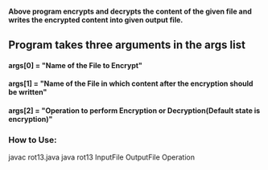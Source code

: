 #### Above program encrypts and decrypts the content of the given file and writes the encrypted content into given output file.

## Program takes three arguments in the args list 
#### args[0] = "Name of the File to Encrypt"
#### args[1] = "Name of the File in which content after the encryption should be written"
####  args[2] = "Operation to perform Encryption or Decryption(Default state is encryption)"

### How to Use:
javac rot13.java 
java rot13 InputFile OutputFile Operation
